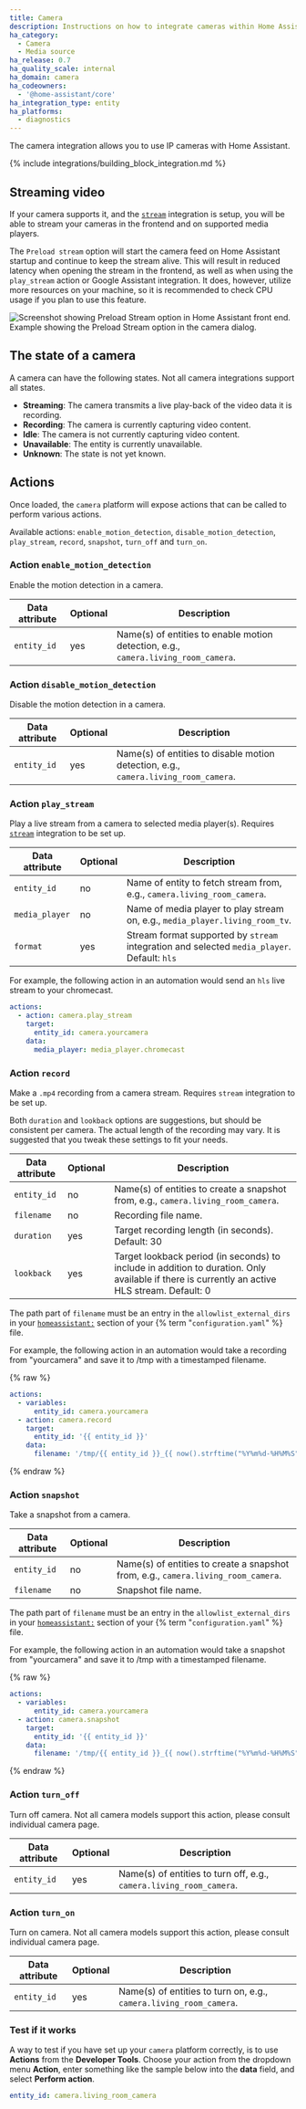 ```yaml
---
title: Camera
description: Instructions on how to integrate cameras within Home Assistant.
ha_category:
  - Camera
  - Media source
ha_release: 0.7
ha_quality_scale: internal
ha_domain: camera
ha_codeowners:
  - '@home-assistant/core'
ha_integration_type: entity
ha_platforms:
  - diagnostics
---
```


The camera integration allows you to use IP cameras with Home Assistant.

{% include integrations/building_block_integration.md %}

## Streaming video

If your camera supports it, and the [`stream`](/integrations/stream) integration is setup, you will be able to stream your cameras in the frontend and on supported media players.

The `Preload stream` option will start the camera feed on Home Assistant startup and continue to keep the stream alive. This will result in reduced latency when opening the stream in the frontend, as well as when using the `play_stream` action or Google Assistant integration. It does, however, utilize more resources on your machine, so it is recommended to check CPU usage if you plan to use this feature.

<p class='img'>
  <img src='/images/integrations/camera/preload-stream.png' alt='Screenshot showing Preload Stream option in Home Assistant front end.'>
  Example showing the Preload Stream option in the camera dialog.
</p>

## The state of a camera

A camera can have the following states. Not all camera integrations support all states.

- **Streaming**: The camera transmits a live play-back of the video data it is recording.
- **Recording**: The camera is currently capturing video content.
- **Idle**: The camera is not currently capturing video content.
- **Unavailable**: The entity is currently unavailable.
- **Unknown**: The state is not yet known.

## Actions

Once loaded, the `camera` platform will expose actions that can be called to perform various actions.

Available actions: `enable_motion_detection`, `disable_motion_detection`, `play_stream`, `record`, `snapshot`, `turn_off` and `turn_on`.

### Action `enable_motion_detection`

Enable the motion detection in a camera.

| Data attribute | Optional | Description                                                                        |
| -------------- | -------- | ---------------------------------------------------------------------------------- |
| `entity_id`    | yes      | Name(s) of entities to enable motion detection, e.g., `camera.living_room_camera`. |

### Action `disable_motion_detection`

Disable the motion detection in a camera.

| Data attribute | Optional | Description                                                                         |
| -------------- | -------- | ----------------------------------------------------------------------------------- |
| `entity_id`    | yes      | Name(s) of entities to disable motion detection, e.g., `camera.living_room_camera`. |

### Action `play_stream`

Play a live stream from a camera to selected media player(s). Requires [`stream`](/integrations/stream) integration to be set up.

| Data attribute | Optional | Description                                                                                 |
| -------------- | -------- | ------------------------------------------------------------------------------------------- |
| `entity_id`    | no       | Name of entity to fetch stream from, e.g., `camera.living_room_camera`.                     |
| `media_player` | no       | Name of media player to play stream on, e.g., `media_player.living_room_tv`.                |
| `format`       | yes      | Stream format supported by `stream` integration and selected `media_player`. Default: `hls` |

For example, the following action in an automation would send an `hls` live stream to your chromecast.

```yaml
actions:
  - action: camera.play_stream
    target:
      entity_id: camera.yourcamera
    data:
      media_player: media_player.chromecast
```

### Action `record`

Make a `.mp4` recording from a camera stream. Requires `stream` integration to be set up.

Both `duration` and `lookback` options are suggestions, but should be consistent per camera.  The actual length of the recording may vary. It is suggested that you tweak these settings to fit your needs.

| Data attribute | Optional | Description                                                                                                                                    |
| -------------- | -------- | ---------------------------------------------------------------------------------------------------------------------------------------------- |
| `entity_id`    | no       | Name(s) of entities to create a snapshot from, e.g., `camera.living_room_camera`.                                                              |
| `filename`     | no       | Recording file name.                                                                                                                           |
| `duration`     | yes      | Target recording length (in seconds). Default: 30                                                                                              |
| `lookback`     | yes      | Target lookback period (in seconds) to include in addition to duration.  Only available if there is currently an active HLS stream. Default: 0 |

The path part of `filename` must be an entry in the `allowlist_external_dirs` in your [`homeassistant:`](/integrations/homeassistant/#allowlist_external_dirs) section of your {% term "`configuration.yaml`" %} file.

For example, the following action in an automation would take a recording from "yourcamera" and save it to /tmp with a timestamped filename.

{% raw %}

```yaml
actions:
  - variables:
      entity_id: camera.yourcamera
  - action: camera.record
    target:
      entity_id: '{{ entity_id }}'
    data:
      filename: '/tmp/{{ entity_id }}_{{ now().strftime("%Y%m%d-%H%M%S") }}.mp4'
```

{% endraw %}

### Action `snapshot`

Take a snapshot from a camera.

| Data attribute | Optional | Description                                                                                                        |
| -------------- | -------- | ------------------------------------------------------------------------------------------------------------------ |
| `entity_id`    | no       | Name(s) of entities to create a snapshot from, e.g., `camera.living_room_camera`.                                  |
| `filename`     | no       | Snapshot file name.                                                                                                |

The path part of `filename` must be an entry in the `allowlist_external_dirs` in your [`homeassistant:`](/integrations/homeassistant/) section of your {% term "`configuration.yaml`" %} file.

For example, the following action in an automation would take a snapshot from "yourcamera" and save it to /tmp with a timestamped filename.

{% raw %}

```yaml
actions:
  - variables:
      entity_id: camera.yourcamera
  - action: camera.snapshot
    target:
      entity_id: '{{ entity_id }}'
    data:
      filename: '/tmp/{{ entity_id }}_{{ now().strftime("%Y%m%d-%H%M%S") }}.jpg'
```

{% endraw %}

### Action `turn_off`

Turn off camera. Not all camera models support this action, please consult individual camera page.

| Data attribute | Optional | Description                                                         |
| -------------- | -------- | ------------------------------------------------------------------- |
| `entity_id`    | yes      | Name(s) of entities to turn off, e.g., `camera.living_room_camera`. |

### Action `turn_on`

Turn on camera. Not all camera models support this action, please consult individual camera page.

| Data attribute | Optional | Description                                                        |
| -------------- | -------- | ------------------------------------------------------------------ |
| `entity_id`    | yes      | Name(s) of entities to turn on, e.g., `camera.living_room_camera`. |

### Test if it works

A way to test if you have set up your `camera` platform correctly, is to use **Actions** from the **Developer Tools**. Choose your action from the dropdown menu **Action**, enter something like the sample below into the **data** field, and select **Perform action**.

```yaml
entity_id: camera.living_room_camera
```
